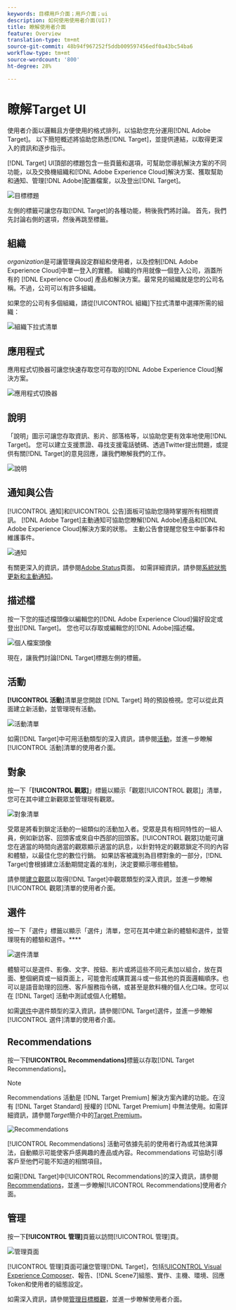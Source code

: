 ```yaml
---
keywords: 目標用戶介面；用戶介面；ui
description: 如何使用使用者介面(UI)?
title: 瞭解使用者介面
feature: Overview
translation-type: tm+mt
source-git-commit: 48b94f967252f5ddb009597456edf0a43bc54ba6
workflow-type: tm+mt
source-wordcount: '800'
ht-degree: 28%

---
```



# 瞭解Target UI

使用者介面以邏輯且方便使用的格式排列，以協助您充分運用[!DNL Adobe Target]。 以下簡短概述將協助您熟悉[!DNL Target]，並提供連結，以取得更深入的資訊和逐步指示。

[!DNL Target] UI頂部的標題包含一些頁籤和選項，可幫助您導航解決方案的不同功能，以及交換機組織和[!DNL Adobe Experience Cloud]解決方案、獲取幫助和通知、管理[!DNL Adobe]配置檔案，以及登出[!DNL Target]。

![目標標題](/help/c-intro/assets/target-header.png)

左側的標籤可讓您存取[!DNL Target]的各種功能，稍後我們將討論。 首先，我們先討論右側的選項，然後再跳至標籤。

## 組織

*organization*&#x200B;是可讓管理員設定群組和使用者，以及控制[!DNL Adobe Experience Cloud]中單一登入的實體。 組織的作用就像一個登入公司，涵蓋所有的 [!DNL Experience Cloud] 產品和解決方案。最常見的組織就是您的公司名稱。不過，公司可以有許多組織。

如果您的公司有多個組織，請從[!UICONTROL 組織]下拉式清單中選擇所需的組織：

![組織下拉式清單](/help/c-intro/assets/organizations.png)

## 應用程式

應用程式切換器可讓您快速存取您可存取的[!DNL Adobe Experience Cloud]解決方案。

![應用程式切換器](/help/c-intro/assets/apps.png)

## 說明

「說明」圖示可讓您存取資訊、影片、部落格等，以協助您更有效率地使用[!DNL Target]。 您可以建立支援票證、尋找支援電話號碼、透過Twitter提出問題，或提供有關[!DNL Target]的意見回應，讓我們瞭解我們的工作。

![說明](/help/c-intro/assets/help.png)

## 通知與公告

[!UICONTROL 通知]和[!UICONTROL 公告]面板可協助您隨時掌握所有相關資訊。 [!DNL Adobe Target]主動通知可協助您瞭解[!DNL Adobe]產品和[!DNL Adobe Experience Cloud]解決方案的狀態。 主動公告會提醒您發生中斷事件和維護事件。

![通知](/help/c-intro/assets/notifications.png)

有關更深入的資訊，請參閱[Adobe Status](https://status.adobe.com/)頁面。 如需詳細資訊，請參閱[系統狀態更新和主動通知](/help/c-intro/assets/notifications.png)。

## 描述檔

按一下您的描述檔頭像以編輯您的[!DNL Adobe Experience Cloud]偏好設定或登出[!DNL Target]。 您也可以存取或編輯您的[!DNL Adobe]描述檔。

![個人檔案頭像](/help/c-intro/assets/change-language.png)

現在，讓我們討論[!DNL Target]標題左側的標籤。

## 活動

**[!UICONTROL 活動]**&#x200B;清單是您開啟 [!DNL Target] 時的預設檢視。您可以從此頁面建立新活動，並管理現有活動。

![活動清單](/help/c-intro/assets/activities-list.png)

如需[!DNL Target]中可用活動類型的深入資訊，請參閱[活動](/help/c-activities/activities.md)，並進一步瞭解[!UICONTROL 活動]清單的使用者介面。

## 對象

按一下「**[!UICONTROL 觀眾]**」標籤以顯示「觀眾[!UICONTROL 觀眾]」清單，您可在其中建立新觀眾並管理現有觀眾。

![對象清單](/help/c-intro/assets/audience-list.png)

受眾是將看到鎖定活動的一組類似的活動加入者。受眾是具有相同特性的一組人員，例如新訪客、回頭客或來自中西部的回頭客。[!UICONTROL 觀眾]功能可讓您在適當的時間向適當的觀眾顯示適當的訊息，以針對特定的觀眾鎖定不同的內容和體驗，以最佳化您的數位行銷。 如果訪客被識別為目標對象的一部分，[!DNL Target]會根據建立活動期間定義的准則，決定要顯示哪些體驗。

請參閱[建立觀眾](/help/c-target/c-audiences/create-audience.md)以取得[!DNL Target]中觀眾類型的深入資訊，並進一步瞭解[!UICONTROL 觀眾]清單的使用者介面。

## 選件

按一下「選件」標籤以顯示「選件」清單，您可在其中建立新的體驗和選件，並管理現有的體驗和選件。****

![選件清單](/help/c-intro/assets/offers.png)

體驗可以是選件、影像、文字、按鈕、影片或將這些不同元素加以組合，放在頁面、整個網頁或一組頁面上，可能會形成購買漏斗或一些其他的頁面邏輯順序。也可以是語音助理的回應、客戶服務指令碼，或甚至是飲料機的個人化口味。您可以在 [!DNL Target] 活動中測試或個人化體驗。

如需[選件](/help/c-experiences/c-manage-content/manage-content.md)中選件類型的深入資訊，請參閱[!DNL Target]選件，並進一步瞭解[!UICONTROL 選件]清單的使用者介面。

## Recommendations

按一下&#x200B;**[!UICONTROL Recommendations]**&#x200B;標籤以存取[!DNL Target Recommendations]。

>[!NOTE]
>
>Recommendations 活動是 [!DNL Target Premium] 解決方案內建的功能。在沒有 [!DNL Target Standard] 授權的 [!DNL Target Premium] 中無法使用。如需詳細資訊，請參閱&#x200B;*Target*&#x200B;簡介中的[Target Premium](/help/c-intro/intro.md#premium)。

![Recommendations](/help/c-intro/assets/recommendations.png)

[!UICONTROL Recommendations] 活動可依據先前的使用者行為或其他演算法，自動顯示可能使客戶感興趣的產品或內容。Recommendations 可協助引導客戶至他們可能不知道的相關項目。

如需[!DNL Target]中[!UICONTROL Recommendations]的深入資訊，請參閱[Recommendations](/help/c-recommendations/recommendations.md)，並進一步瞭解[!UICONTROL Recommendations]使用者介面。

## 管理

按一下&#x200B;**[!UICONTROL 管理]**&#x200B;頁籤以訪問[!UICONTROL 管理]頁。

![管理頁面](/help/c-intro/assets/administration.png)

[!UICONTROL 管理]頁面可讓您管理[!DNL Target]，包括[!UICONTROL  Visual Experience Composer](VEC)、報告、[!DNL Scene7]組態、實作、主機、環境、回應Token和使用者的組態設定。

如需深入資訊，請參閱[管理目標概觀](/help/administrating-target/administrating-target.md)，並進一步瞭解使用者介面。
